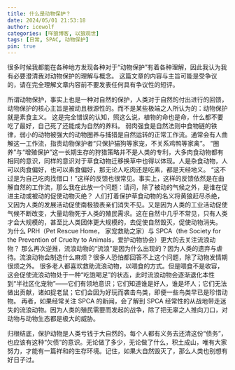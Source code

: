 ```yaml
---
title: 什么是动物保护？
date: 2024/05/01 21:53:18
author: icewolf
categories: [咩狼博客, 以狼观世]
tags: [日常, SPAC, 动物保护]
pin: true
---
```


很多时候我都能在各种地方发现各种对于“动物保护”有着各种理解，因此我认为我有必要澄清我对动物保护的理解与概念。
这篇文章的内容与主旨可能是受争议的，请在完全理解文章内容前不要发表任何具有争议性的短评。

所谓动物保护，事实上也是一种对自然的保护，人类对于自然的付出进行的回馈，动物保护的核心主旨是被动且根源性的。而不是某些极端之人所认为的：动物保护就是素食主义。
这是完全错误的认知，照这么说，植物的命也是命，什么都不要吃了最好，自己死了还能成为自然的养料。
弱肉强食是自然法则中食物链的铁律，弱小的动物被强大的动物圈养与捕猎是自然运转的正常工作流。通常会有人曲解这一工作流，指责动物保护者“只保护猫狗等家宠，不关系鸡鸭等家禽”。
“圈养”与“增殖保护”这一长期生存的狩猎策略并不是人类的专利，大多肉食动物都有相同的意识，同样的意识对于草食动物迁移换草中也得以体现。人是杂食动物，人可以肉食偏好，也可以素食偏好，那无论人吃肉还是吃素，都是天经地义。
“这不过是为自己吃肉找借口！”这样的反馈也很常见。事实上，这样的反馈依然是在曲解自然的工作流，那么我在此放一个问题：请问，除了被动的气候之外，是谁在促进主动或被动的促使动物灭绝？
人们打着保护草食动物的名义将黄狼赶尽杀绝，又因为人类的发展活动促使南极狼表亲们消失不见。又是因为人类的工业活动促使气候不断改变，大量动物死于人类的殖民需求。这在自然中几乎不常见，只有人类才会大规模的，甚至比人类团体更大规模的，去促使自然毁灭，促使动物消失。
为什么 PRH（Pet Rescue Home， 家宠救助之家）与 SPCA（the Society for the Prevention of Cruelty to Animals，爱护动物协会）更大的去关注流浪动物？
那么再次逆推，流浪动物的“流浪”是因为什么出现的？因为人类的遗弃与虐待。流浪动物会制造什么麻烦？很多人恐怕都回答不上这个问题，除了动物发情期很烦之外。
很多老人都喜欢救助流浪动物，以喂食的方式。但是喂食不是收容，这会促使流浪动物处于一种“吃饱喝足”的状态，此时流浪动物会逐渐退化本性到“半社区化宠物”——它们有领地意识；它们知道谁是好人，谁是坏人；它们无法做出贡献，诸如捉老鼠；它们会因为好玩而袭击鸟类，即便一些鸟类早已是珍惜动物。
再者，如果经常关注 SPCA 的新闻，会了解到 SPCA 经常性的从战地带走迷失的流浪动物。因为人类的殖民需要而发起的战争，除了把无辜之人推向刀口，对动物与动物生态都是极大的威胁。

归根结底，保护动物是人类亏钱于大自然的。每个人都有义务去还清这份“债务”，也应该有这种“欠债”的意识。无论做了多少，无论做了什么，积土成山，唯有大家努力，才能有一篇祥和的生存环境。记住，如果大自然毁灭了，那么人类也别想有好日子过。
